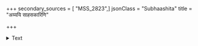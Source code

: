 +++
secondary_sources = [ "MSS_2823",]
jsonClass = "Subhaashita"
title = "अय्ययि साहसकारिणि"

+++

<details><summary>Text</summary>

अय्ययि साहसकारिणि किं तव चङ्क्रमणेन।  
टसदिति भङ्गमवाप्स्यसि कुचयुगभारभरेण॥
</details>
